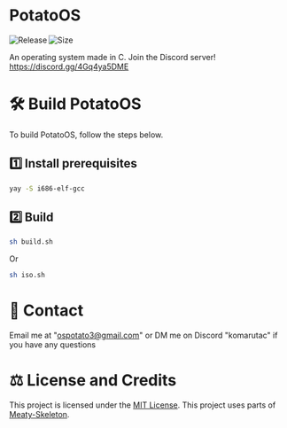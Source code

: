 # PotatoOS
<p align="center">
  <a title="GitHub Releases" target="_blank" href="https://github.com/winvistalover/PotatoOS/releases">
    <img align="left" src="https://img.shields.io/github/v/release/winvistalover/PotatoOS?include_prereleases" alt="Release" />
  </a>
  <a title="Repository Size" target="_blank" href="https://github.com/winvistalover/PotatoOS/activity">
    <img align="left" src="https://img.shields.io/github/repo-size/winvistalover/PotatoOS?color=%23cc0000" alt="Size" />
  </a>
</p><br>

An operating system made in C.
Join the Discord server!
https://discord.gg/4Gq4ya5DME


# 🛠️ Build PotatoOS
To build PotatoOS, follow the steps below.
## 1️⃣ Install prerequisites
```bash
yay -S i686-elf-gcc
```
## 2️⃣ Build
```bash
sh build.sh
```
Or 
```bash
sh iso.sh
```

# 👋 Contact
Email me at "ospotato3@gmail.com" or DM me on Discord "komarutac" if you have any questions

# ⚖️ License and Credits
This project is licensed under the [MIT License](https://mit-license.org/).
This project uses parts of [Meaty-Skeleton](https://gitlab.com/sortie/meaty-skeleton).
